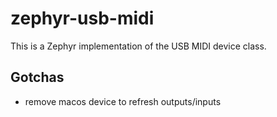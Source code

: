 # zephyr-usb-midi

This is a Zephyr implementation of the USB MIDI device class.

## Gotchas

* remove macos device to refresh outputs/inputs